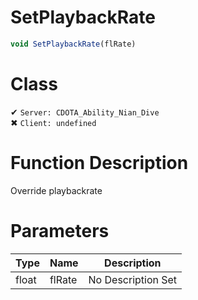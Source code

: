 # SetPlaybackRate
```js	
void SetPlaybackRate(flRate)
```
# Class
✔ `Server: CDOTA_Ability_Nian_Dive`  
✖ `Client: undefined`  

# Function Description
Override playbackrate
# Parameters
Type|Name|Description
--|--|--
float|flRate|No Description Set
